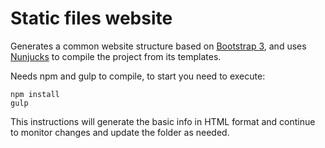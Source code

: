 Static files website
======

Generates a common website structure based on [Bootstrap 3](http://getbootstrap.com/),
and uses [Nunjucks](https://mozilla.github.io/nunjucks/) to compile the project from its templates.

Needs npm and gulp to compile, to start you need to execute:

```
npm install
gulp
```

This instructions will generate the basic info in HTML format and continue to
monitor changes and update the folder as needed.
